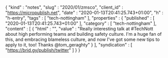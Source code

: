 {
  "kind" : "notes",
  "slug" : "2020/01/zmsco",
  "client_id" : "https://micropublish.net",
  "date" : "2020-01-13T20:41:25.743+01:00",
  "h" : "h-entry",
  "tags" : [ "tech-nottingham" ],
  "properties" : {
    "published" : [ "2020-01-13T20:41:25.743+01:00" ],
    "category" : [ "tech-nottingham" ],
    "content" : [ {
      "html" : "",
      "value" : "Really interesting talk at #TechNott about high performing teams and building safety culture. I'm a huge fan of this, and embracing blameless culture, and now I've got some new tips to apply to it, too! Thanks @tom_geraghty"
    } ],
    "syndication" : [ "https://brid.gy/publish/twitter" ]
  }
}
